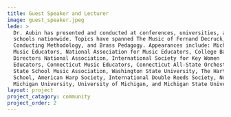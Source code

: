 ```yaml
---
title: Guest Speaker and Lecturer
image: guest_speaker.jpeg
lede: >
  Dr. Aubin has presented and conducted at conferences, universities, and
  schools nationwide. Topics have spanned The Music of Fernand Decruck,
  Conducting Methodology, and Brass Pedagogy. Appearances include: Michigan
  Music Educators, National Association for Music Educators, College Band
  Directors National Association, International Society for Key Women
  Educators, Connecticut Music Educators, Connecticut All-State Orchestra, NY
  State School Music Association, Washington State University, The Hartt
  School, American Harp Society, International Double Reeds Society, Northern
  Michigan University, University of Michigan, and Michigan State University.
layout: project
project_catagory: community 
project_order: 2
---
```

